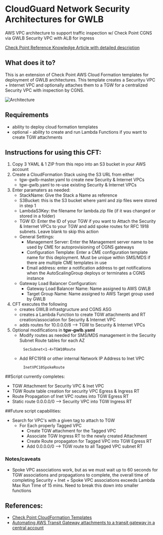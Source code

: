 # CloudGuard Network Security Architectures for GWLB
AWS VPC architecture to support  traffic inspection w/ Check Point CGNS via GWLB Security VPC with ALB for ingress

[Check Point Reference Knowledge Article with detailed description](https://supportcenter.checkpoint.com/supportcenter/portal?eventSubmit_doGoviewsolutiondetails=&solutionid=sk174447)
## What does it to?

This is an extension of Check Point AWS Cloud Formation templates for deployment of GWLB architectures.  This template creates a Securityu VPC + Internet VPC and optionally attaches them to a TGW for a centralized Security VPC with inspection by CGNS.

![Architecture]

[Architecture]: https://sc1.checkpoint.com/sc/SolutionsStatics/sk174447/GWLBArch-Central2202107150957181.jpg "CHKP GWLB Arch 3"

## Requirements
- ability to deploy cloud formation templates
- optional - ability to create and run Lambda Functions if you want to create TGW attachments

## Instructions for using this CFT:
1. Copy 3 YAML & 1 ZIP from this repo into an S3 bucket in your AWS account
2. Create a CloudFormation Stack using the S3 URL from either
    - tgw-gwlb-master.yaml to create new Security & Internet VPCs
    - tgw-gwlb.yaml to re-use existing Security & Internet VPCs
3. Enter paramaters as needed:
    - StackName: Give the Stack a Name as reference
    - S3Bucket: this is the S3 bucket where yaml and zip files were stored in step 1
    - LambdaS3Key: the filename for lambda.zip file (if it was changed or stored in a folder)
    - TGW ID: Enter the ID of your TGW if you want to Attach the Security & Internet VPCs to your TGW and add spoke routes for RFC 1918 subnets.  Leave blank to skip this action
    - General Settings:
        - Management Server: Enter the Management server name to be used by CME for autoprovisioning of CGNS gateways
        - Configuration Template: Enter a CME configuration template name for this deployment.  Must be unique within SMS/MDS if there are multiple CME templates in use 
        - Email address: enter a notification address to get notifications when the AutoScalingGroup deploys or terminates a CGNS instance
    - Gateway Load Balancer Configuration:
        - Gateway Load Balancer Name: Name assigned to AWS GWLB
        - Target Group Name: Name assigned to AWS Target group used by GWLB
4. CFT executes the following
    - creates GWLB infrastgructure and CGNS ASG
    - creates a Lambda Function to create TGW attachments and RT creation/association for Security & Internet VPC
    - adds routes for 10.0.0.0/8 --> TGW to Security & Internet VPCs 
5. Optional modifications in **tgw-gwlb.yaml**
    - Modify routes as needed for SMS/MDS management in the Security Subnet Route tables for each AZ
   ```
        SecSubnet<1-4>TGW10Route
   ```
    - Add RFC1918 or other internal Network IP Address to Inet VPC
   ```
        InetVPC10SpokeRoute
    ```
##Script currently completes:
- TGW Attachment for Security VPC & Inet VPC
- TGW Route table creation for security VPC Egress & Ingress RT
- Route Propagation of Inet VPC routes into TGW Egress RT
- Static route 0.0.0.0/0 --> Security VPC into TGW Ingress RT

##Future script capabilities: 
- Search for VPC's with a given tag to attach to TGW
    - For Each properly Tagged VPC
        - Create TGW attachment for the Tagged VPC
        - Associate TGW Ingress RT to the newly created Attachment
        - Create Route propagaton for Tagged VPC into TGW Egress RT
        - Add 0.0.0.0/0 --> TGW route to all Tagged VPC subnet RT
    
### Notes/caveats
- Spoke VPC associations work, but as we must wait up to 60 seconds for TGW associations and propagations to complete, the overall time of completing Security + Inet + Spoke VPC associations exceeds Lambda Max Run Time of 15 mins.  Need to break this down into smaller functions

## References:
- [Check Point CloudFormation Templates](https://supportcenter.checkpoint.com/supportcenter/portal?eventSubmit_doGoviewsolutiondetails=&solutionid=sk111013)
- [Automating AWS Transit Gateway attachments to a transit gateway in a central account](https://aws.amazon.com/blogs/networking-and-content-delivery/automating-aws-transit-gateway-attachments-to-a-transit-gateway-in-a-central-account/)
